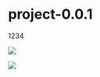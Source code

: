 # project-0.0.1
1234
 
 
 <a href="https://codeclimate.com/github/acsHoes0-0-1/project-0.0.1/maintainability"><img src="https://api.codeclimate.com/v1/badges/eda88e3213b6157f4ac5/maintainability" /></a>

 <a href="https://codeclimate.com/github/acsHoes0-0-1/project-0.0.1/test_coverage"><img src="https://api.codeclimate.com/v1/badges/eda88e3213b6157f4ac5/test_coverage" /></a>
 

 
